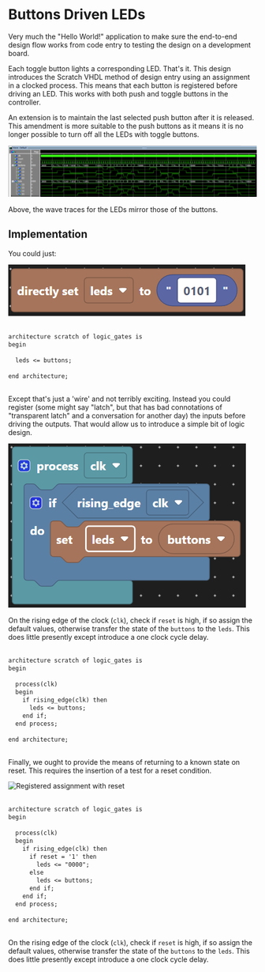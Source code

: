 # Buttons Driven LEDs

Very much the "Hello World!" application to make sure the end-to-end design flow works from code entry to testing the design on a development board.

Each toggle button lights a corresponding LED. That's it. This design introduces the Scratch VHDL method of design entry using an assignment in a clocked process. This means that each button is registered before driving an LED. This works with both push and toggle buttons in the controller.

An extension is to maintain the last selected push button after it is released. This amendment is more suitable to the push buttons as it means it is no longer possible to turn off all the LEDs with toggle buttons.

![Wave window for button driven LEDs](./images/button_driven_wave.png)

Above, the wave traces for the LEDs mirror those of the buttons.

## Implementation

You could just:

![Direct assignment](./images/scratch_blocks/directly_set.png)
<pre>
<code class="language-vhdl">
architecture scratch of logic_gates is
begin

  leds <= buttons;

end architecture;
</code>
</pre>

Except that's just a 'wire' and not terribly exciting. Instead you could register (some might say "latch", but that has bad connotations of "transparent latch" and a conversation for another day) the inputs before driving the outputs. That would allow us to introduce a simple bit of logic design.

![Registered assignment](./images/scratch_blocks/registered_assignment.png)

On the rising edge of the clock (`clk`), check if `reset` is high, if so assign the default values, otherwise transfer the state of the `buttons` to the `leds`. This does little presently except introduce a one clock cycle delay.

<pre>
<code class="language-vhdl">
architecture scratch of logic_gates is
begin

  process(clk)
  begin
    if rising_edge(clk) then
      leds <= buttons;
    end if;
  end process;

end architecture;
</code>
</pre>

Finally, we ought to provide the means of returning to a known state on reset. This requires the insertion of a test for a reset condition.

![Registered assignment with reset](./images/scratch_blocks/registered_assignment_reset.png)

<pre>
<code class="language-vhdl">
architecture scratch of logic_gates is
begin

  process(clk)
  begin
    if rising_edge(clk) then
      if reset = '1' then
        leds <= "0000";
      else
        leds <= buttons;
      end if;
    end if;
  end process;

end architecture;
</code>
</pre>

On the rising edge of the clock (`clk`), check if `reset` is high, if so assign the default values, otherwise transfer the state of the `buttons` to the `leds`. This does little presently except introduce a one clock cycle delay.
